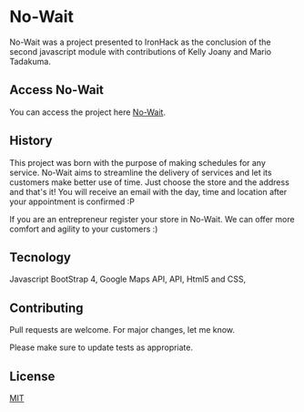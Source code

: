 # No-Wait

No-Wait was a project presented to IronHack as the conclusion of the second javascript module with contributions of Kelly Joany 
and Mario Tadakuma.

## Access No-Wait

You can access the project here [No-Wait](https://kellyjoany.github.io/StarDust/).

## History

This project was born with the purpose of making schedules for any service. No-Wait aims to streamline the delivery of services 
and let its customers make better use of time. Just choose the store and the address and that's it! You will receive an email with
the day, time and location after your appointment is confirmed :P

If you are an entrepreneur register your store in No-Wait. We can offer more comfort and agility to your customers :)

## Tecnology

Javascript
BootStrap 4,
Google Maps API,
API,
Html5 and CSS,

## Contributing
Pull requests are welcome. For major changes, let me know.

Please make sure to update tests as appropriate.

## License
[MIT](https://choosealicense.com/licenses/mit/)
